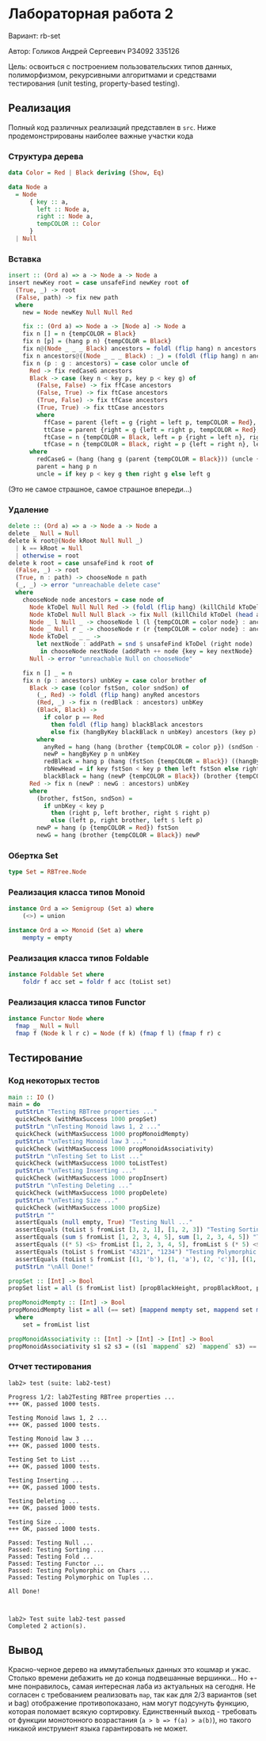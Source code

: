# Лабораторная работа 2

Вариант: rb-set

Автор: Голиков Андрей Сергеевич P34092 335126

Цель: освоиться с построением пользовательских типов данных, полиморфизмом, рекурсивными алгоритмами и средствами тестирования (unit testing, property-based testing).

## Реализация

Полный код различных реализаций представлен в `src`. Ниже продемонстрированы наиболее важные участки кода

### Структура дерева

```haskell
data Color = Red | Black deriving (Show, Eq)

data Node a
  = Node
      { key :: a,
        left :: Node a,
        right :: Node a,
        tempCOLOR :: Color
      }
  | Null
```

### Вставка

```haskell
insert :: (Ord a) => a -> Node a -> Node a
insert newKey root = case unsafeFind newKey root of
  (True, _) -> root
  (False, path) -> fix new path
  where
    new = Node newKey Null Null Red

    fix :: (Ord a) => Node a -> [Node a] -> Node a
    fix n [] = n {tempCOLOR = Black}
    fix n [p] = (hang p n) {tempCOLOR = Black}
    fix n@(Node _ _ _ Black) ancestors = foldl (flip hang) n ancestors
    fix n ancestors@((Node _ _ _ Black) : _) = (foldl (flip hang) n ancestors) {tempCOLOR = Black}
    fix n (p : g : ancestors) = case color uncle of
      Red -> fix redCaseG ancestors
      Black -> case (key n < key p, key p < key g) of
        (False, False) -> fix ffCase ancestors
        (False, True) -> fix ftCase ancestors
        (True, False) -> fix tfCase ancestors
        (True, True) -> fix ttCase ancestors
        where
          ffCase = parent {left = g {right = left p, tempCOLOR = Red}, tempCOLOR = Black}
          ttCase = parent {right = g {left = right p, tempCOLOR = Red}, tempCOLOR = Black}
          ftCase = n {tempCOLOR = Black, left = p {right = left n}, right = g {tempCOLOR = Red, left = right n}}
          tfCase = n {tempCOLOR = Black, right = p {left = right n}, left = g {tempCOLOR = Red, right = left n}}
      where
        redCaseG = (hang (hang g (parent {tempCOLOR = Black})) (uncle {tempCOLOR = Black})) {tempCOLOR = Red}
        parent = hang p n
        uncle = if key p < key g then right g else left g
```
(Это не самое страшное, самое страшное впереди...)

### Удаление

```haskell
delete :: (Ord a) => a -> Node a -> Node a
delete _ Null = Null
delete k root@(Node kRoot Null Null _)
  | k == kRoot = Null
  | otherwise = root
delete k root = case unsafeFind k root of
  (False, _) -> root
  (True, n : path) -> chooseNode n path
  (_, _) -> error "unreachable delete case"
  where
    chooseNode node ancestors = case node of
      Node kToDel Null Null Red -> (foldl (flip hang) (killChild kToDel (head ancestors)) (tail ancestors)) {tempCOLOR = Black}
      Node kToDel Null Null Black -> fix Null (killChild kToDel (head ancestors) : tail ancestors) kToDel
      Node _ l Null _ -> chooseNode l (l {tempCOLOR = color node} : ancestors)
      Node _ Null r _ -> chooseNode r (r {tempCOLOR = color node} : ancestors)
      Node kToDel _ _ _ ->
        let nextNode : addPath = snd $ unsafeFind kToDel (right node)
         in chooseNode nextNode (addPath ++ node {key = key nextNode} : ancestors)
      Null -> error "unreachable Null on chooseNode"

    fix n [] _ = n
    fix n (p : ancestors) unbKey = case color brother of
      Black -> case (color fstSon, color sndSon) of
        (_, Red) -> foldl (flip hang) anyRed ancestors
        (Red, _) -> fix n (redBlack : ancestors) unbKey
        (Black, Black) ->
          if color p == Red
            then foldl (flip hang) blackBlack ancestors
            else fix (hangByKey blackBlack n unbKey) ancestors (key p)
        where
          anyRed = hang (hang (brother {tempCOLOR = color p}) (sndSon {tempCOLOR = Black})) ((hangByKey newP fstSon (key brother)) {tempCOLOR = Black})
          newP = hangByKey p n unbKey
          redBlack = hang p (hang (fstSon {tempCOLOR = Black}) ((hangByKey brother rbNewHead (key fstSon)) {tempCOLOR = Red}))
          rbNewHead = if key fstSon < key p then left fstSon else right fstSon
          blackBlack = hang (newP {tempCOLOR = Black}) (brother {tempCOLOR = Red})
      Red -> fix n (newP : newG : ancestors) unbKey
      where
        (brother, fstSon, sndSon) =
          if unbKey < key p
            then (right p, left brother, right $ right p)
            else (left p, right brother, left $ left p)
        newP = hang (p {tempCOLOR = Red}) fstSon
        newG = hang (brother {tempCOLOR = Black}) newP
```

### Обертка Set

```haskell
type Set = RBTree.Node
```

### Реализация класса типов Monoid

```haskell
instance Ord a => Semigroup (Set a) where
    (<>) = union

instance Ord a => Monoid (Set a) where
    mempty = empty
```

### Реализация класса типов Foldable

```haskell
instance Foldable Set where
    foldr f acc set = foldr f acc (toList set)
```

### Реализация класса типов Functor

```haskell
instance Functor Node where
  fmap _ Null = Null
  fmap f (Node k l r c) = Node (f k) (fmap f l) (fmap f r) c
```

## Тестирование

### Код некоторых тестов

```haskell
main :: IO ()
main = do
  putStrLn "Testing RBTree properties ..."
  quickCheck (withMaxSuccess 1000 propSet)
  putStrLn "\nTesting Monoid laws 1, 2 ..."
  quickCheck (withMaxSuccess 1000 propMonoidMempty)
  putStrLn "\nTesting Monoid law 3 ..."
  quickCheck (withMaxSuccess 1000 propMonoidAssociativity)
  putStrLn "\nTesting Set to List ..."
  quickCheck (withMaxSuccess 1000 toListTest)
  putStrLn "\nTesting Inserting ..."
  quickCheck (withMaxSuccess 1000 propInsert)
  putStrLn "\nTesting Deleting ..."
  quickCheck (withMaxSuccess 1000 propDelete)
  putStrLn "\nTesting Size ..."
  quickCheck (withMaxSuccess 1000 propSize)
  putStrLn ""
  assertEquals (null empty, True) "Testing Null ..."
  assertEquals (toList $ fromList [3, 2, 1], [1, 2, 3]) "Testing Sorting ..."
  assertEquals (sum $ fromList [1, 2, 3, 4, 5], sum [1, 2, 3, 4, 5]) "Testing Fold ..."
  assertEquals ((* 5) <$> fromList [1, 2, 3, 4, 5], fromList $ (* 5) <$> [1, 2, 3, 4, 5]) "Testing Functor ..."
  assertEquals (toList $ fromList "4321", "1234") "Testing Polymorphic on Chars ..."
  assertEquals (toList $ fromList [(1, 'b'), (1, 'a'), (2, 'c')], [(1, 'a'), (1, 'b'), (2, 'c')]) "Testing Polymorphic on Tuples ..."
  putStrLn "\nAll Done!"

propSet :: [Int] -> Bool
propSet list = all ($ fromList list) [propBlackHeight, propBlackRoot, propRedChilds]

propMonoidMempty :: [Int] -> Bool
propMonoidMempty list = all (== set) [mappend mempty set, mappend set mempty]
  where
    set = fromList list

propMonoidAssociativity :: [Int] -> [Int] -> [Int] -> Bool
propMonoidAssociativity s1 s2 s3 = ((s1 `mappend` s2) `mappend` s3) == (s1 `mappend` (s2 `mappend` s3))

```
### Отчет тестирования

```
lab2> test (suite: lab2-test)
            
Progress 1/2: lab2Testing RBTree properties ...
+++ OK, passed 1000 tests.

Testing Monoid laws 1, 2 ...
+++ OK, passed 1000 tests.

Testing Monoid law 3 ...
+++ OK, passed 1000 tests.

Testing Set to List ...
+++ OK, passed 1000 tests.

Testing Inserting ...
+++ OK, passed 1000 tests.

Testing Deleting ...
+++ OK, passed 1000 tests.

Testing Size ...
+++ OK, passed 1000 tests.

Passed: Testing Null ...
Passed: Testing Sorting ...
Passed: Testing Fold ...
Passed: Testing Functor ...
Passed: Testing Polymorphic on Chars ...
Passed: Testing Polymorphic on Tuples ...

All Done!
                  


lab2> Test suite lab2-test passed
Completed 2 action(s).
```

## Вывод

Красно-черное дерево на иммутабельных данных это кошмар и ужас. Столько времени дебажить не до конца подвешанные вершинки...
Но +- мне понравилось, самая интересная лаба из актуальных на сегодня. Не согласен с требованием реализовать `map`, так как для 2/3 вариантов (set и bag) отображение противопоказано, нам могут подсунуть функцию, которая поломает всякую сортировку. Единственный выход - требовать от функции монотонного возрастания (`a > b => f(a) > a(b)`), но такого никакой инструмент языка гарантировать не может.
